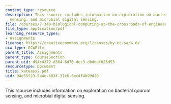 ```yaml
---
content_type: resource
description: This rsource includes information on exploration on bacterial qourum
  sensing, and microbial digital sensing.
file: /courses/7-349-biological-computing-at-the-crossroads-of-engineering-and-science-spring-2005/94e555235a4e683f31c66ec4f4b99d20_kateass2.pdf
file_type: application/pdf
learning_resource_types:
- Assignments
license: https://creativecommons.org/licenses/by-nc-sa/4.0/
ocw_type: OCWFile
parent_title: Assignments
parent_type: CourseSection
parent_uid: d94c4372-d364-6d70-dec3-dbddaf026d53
resourcetype: Document
title: kateass2.pdf
uid: 94e55523-5a4e-683f-31c6-6ec4f4b99d20
---
```

This rsource includes information on exploration on bacterial qourum sensing, and microbial digital sensing.